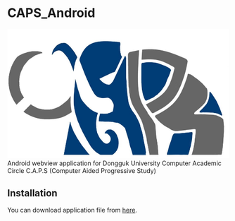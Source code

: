 # CAPS_Android
![Logo](./res/CAPS.jpg)  
Android webview application for Dongguk University Computer Academic Circle C.A.P.S (Computer Aided Progressive Study)  

## Installation
You can download application file from [here](https://github.com/sheepjin99/CAPS_Android/releases/tag/1.0.0-alpha).  
